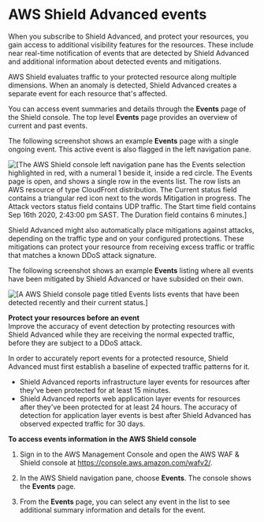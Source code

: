 # AWS Shield Advanced events<a name="ddos-events"></a>

When you subscribe to Shield Advanced, and protect your resources, you gain access to additional visibility features for the resources\. These include near real\-time notification of events that are detected by Shield Advanced and additional information about detected events and mitigations\. 

AWS Shield evaluates traffic to your protected resource along multiple dimensions\. When an anomaly is detected, Shield Advanced creates a separate event for each resource that's affected\. 

You can access event summaries and details through the **Events** page of the Shield console\. The top level **Events** page provides an overview of current and past events\. 

The following screenshot shows an example **Events** page with a single ongoing event\. This active event is also flagged in the left navigation pane\. 

![\[The AWS Shield console left navigation pane has the Events selection highlighted in red, with a numeral 1 beside it, inside a red circle. The Events page is open, and shows a single row in the events list. The row lists an AWS resource of type CloudFront distribution. The Current status field contains a triangular red icon next to the words Mitigation in progress. The Attack vectors status field contains UDP traffic. The Start time field contains Sep 16th 2020, 2:43:00 pm SAST. The Duration field contains 6 minutes.\]](http://docs.aws.amazon.com/waf/latest/developerguide/)

Shield Advanced might also automatically place mitigations against attacks, depending on the traffic type and on your configured protections\. These mitigations can protect your resource from receiving excess traffic or traffic that matches a known DDoS attack signature\.

The following screenshot shows an example **Events** listing where all events have been mitigated by Shield Advanced or have subsided on their own\. 

![\[A AWS Shield console page titled Events lists events that have been detected recently and their current status.\]](http://docs.aws.amazon.com/waf/latest/developerguide/)

**Protect your resources before an event**  
Improve the accuracy of event detection by protecting resources with Shield Advanced while they are receiving the normal expected traffic, before they are subject to a DDoS attack\.

In order to accurately report events for a protected resource, Shield Advanced must first establish a baseline of expected traffic patterns for it\.
+ Shield Advanced reports infrastructure layer events for resources after they've been protected for at least 15 minutes\.
+ Shield Advanced reports web application layer events for resources after they've been protected for at least 24 hours\. The accuracy of detection for application layer events is best after Shield Advanced has observed expected traffic for 30 days\. 

**To access events information in the AWS Shield console**

1. Sign in to the AWS Management Console and open the AWS WAF & Shield console at [https://console\.aws\.amazon\.com/wafv2/](https://console.aws.amazon.com/wafv2/)\. 

1. In the AWS Shield navigation pane, choose **Events**\. The console shows the **Events** page\. 

1. From the **Events** page, you can select any event in the list to see additional summary information and details for the event\. 